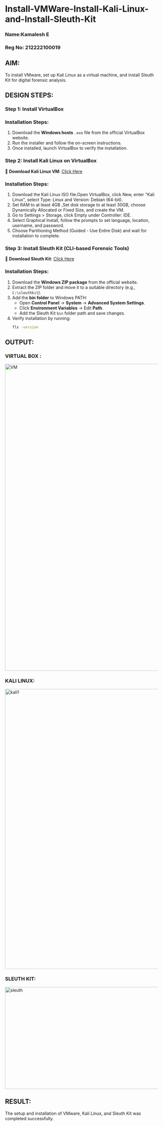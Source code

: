 # Install-VMWare-Install-Kali-Linux-and-Install-Sleuth-Kit
### Name:Kamalesh E
### Reg No: 212222100019
## AIM:

To install VMware, set up Kali Linux as a virtual machine, and install Sleuth Kit for digital forensic analysis.

## DESIGN STEPS:

### **Step 1: Install  VirtualBox**

### **Installation Steps:**
1. Download the **Windows hosts** `.exe` file from the official VirtualBox website.  
2. Run the installer and follow the on-screen instructions.  
3. Once installed, launch VirtualBox to verify the installation.


### **Step 2: Install Kali Linux on VirtualBox**
🔗 **Download Kali Linux VM**: [Click Here](https://www.kali.org/get-kali/#kali-virtual-machines)  

### **Installation Steps:**
1. Download the Kali Linux ISO file.Open VirtualBox, click New, enter "Kali Linux", select Type: Linux and Version: Debian (64-bit).  
2. Set RAM to at least 4GB ,Set disk storage to at least 30GB, choose Dynamically Allocated or Fixed Size, and create the VM. 
3. Go to Settings > Storage, click Empty under Controller: IDE. 
4. Select Graphical Install, follow the prompts to set language, location, username, and password.
5. Choose Partitioning Method (Guided - Use Entire Disk) and wait for installation to complete.


### **Step 3: Install Sleuth Kit (CLI-based Forensic Tools)**
🔗 **Download Sleuth Kit**: [Click Here](https://sleuthkit.org/download.php)  

### **Installation Steps:**
1. Download the **Windows ZIP package** from the official website.  
2. Extract the ZIP folder and move it to a suitable directory (e.g., `C:\sleuthkit`).  
3. Add the **bin folder** to Windows PATH:
   - Open **Control Panel** → **System** → **Advanced System Settings**.  
   - Click **Environment Variables** → Edit **Path**.  
   - Add the Sleuth Kit `bin` folder path and save changes.  
4. Verify installation by running:
   ```sh
   fls -version


## OUTPUT:
### VIRTUAL BOX :

<img width="1919" height="1011" alt="VM" src="https://github.com/user-attachments/assets/f8e244c7-cd88-4563-afaa-f15d5cb561b6" />

### KALI LINUX:

<img width="1514" height="923" alt="kali1" src="https://github.com/user-attachments/assets/466bd87b-e282-4b14-bdad-7198d423139c" />

### SLEUTH KIT:

<img width="589" height="336" alt="sleuth" src="https://github.com/user-attachments/assets/bb45b592-38df-4043-bada-48d75bd0248c" />

## RESULT:
The setup and installation of VMware, Kali Linux, and Sleuth Kit was completed successfully.
